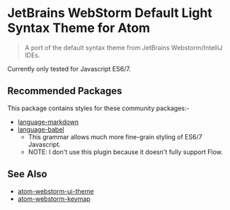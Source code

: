 # JetBrains WebStorm Default Light Syntax Theme for Atom

> A port of the default syntax theme from JetBrains Webstorm/IntelliJ IDEs.

Currently only tested for Javascript ES6/7.

## Recommended Packages

This package contains styles for these community packages:-

- [language-markdown](https://github.com/burodepeper/language-markdown)
- [language-babel](https://github.com/gandm/language-babel)
  - This grammar allows much more fine-grain styling of ES6/7 Javascript.
  - NOTE: I don't use this plugin because it doesn't fully support Flow.

## See Also

- [atom-webstorm-ui-theme](https://github.com/vjpr/atom-webstorm-ui-theme)
- [atom-webstorm-keymap](https://github.com/vjpr/atom-webstorm-keymap)

